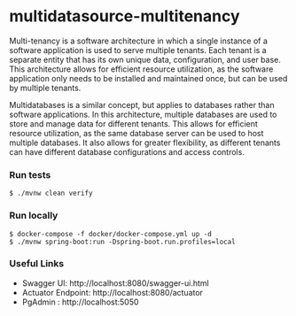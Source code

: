 # multidatasource-multitenancy

Multi-tenancy is a software architecture in which a single instance of a software application is used to serve multiple tenants. Each tenant is a separate entity that has its own unique data, configuration, and user base. This architecture allows for efficient resource utilization, as the software application only needs to be installed and maintained once, but can be used by multiple tenants.

Multidatabases is a similar concept, but applies to databases rather than software applications. In this architecture, multiple databases are used to store and manage data for different tenants. This allows for efficient resource utilization, as the same database server can be used to host multiple databases. It also allows for greater flexibility, as different tenants can have different database configurations and access controls.

### Run tests
`$ ./mvnw clean verify`

### Run locally
```shell
$ docker-compose -f docker/docker-compose.yml up -d
$ ./mvnw spring-boot:run -Dspring-boot.run.profiles=local
```


### Useful Links
* Swagger UI: http://localhost:8080/swagger-ui.html
* Actuator Endpoint: http://localhost:8080/actuator
* PgAdmin : http://localhost:5050

